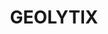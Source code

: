 ---
blog: https://blog.geolytix.net/
codehost: https://github.com/dbauszus-glx
linkedin: https://linkedin.com/company/geolytix
logohandle: geolytixcouk
sort: geolytix
title: GEOLYTIX
twitter: https://x.com/geolytix
website: https://geolytix.co.uk/
---
